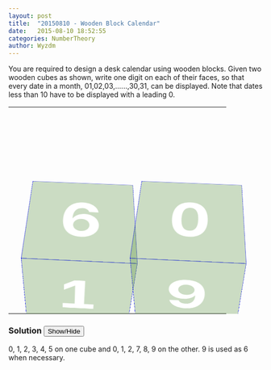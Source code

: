 ```yaml
---
layout: post
title:  "20150810 - Wooden Block Calendar"
date:   2015-08-10 18:52:55
categories: NumberTheory
author: Wyzdm
---
```

<style>.cube-container {
  width: 200px;
  height: 200px;
  position: relative;
  perspective: 1000px;
  margin: 100px auto;
}
#cube {
  width: 100%;
  height: 100%;
  position: absolute;
  transform-style: preserve-3d;
  transform: translateZ( -100px ) rotateZ(45deg) rotateX(45deg);
  animation: spin 5s infinite linear;
}
@keyframes spin {
  0% { transform: translateZ( -100px ) rotateY(360deg) rotateZ(0deg) rotateX(45deg) }
  50% { transform: translateZ( -100px ) rotateY(180deg) rotateZ(180deg) rotateX(45deg) }
  100% { transform: translateZ( -100px ) rotateY(0deg) rotateZ(360deg) rotateX(45deg) }
}
#cube figure {
  width: 100%;
  height: 100%;
  display: block;
  position: absolute;
  line-height: 200px;
  background: rgba(56, 125, 25, 0.25);
font-size: 120px;
font-weight: bold;
color: #fff;
text-align: center;
  border: 1px dotted blue;
  backface-visibility: hidden;
}
#cube .front  { transform: rotateY(   0deg ) translateZ( 100px ); }
#cube .back   { transform: rotateX( 180deg ) translateZ( 100px ); }
#cube .right  { transform: rotateY(  90deg ) translateZ( 100px ); }
#cube .left   { transform: rotateY( -90deg ) translateZ( 100px ); }
#cube .top    { transform: rotateX(  90deg ) translateZ( 100px ); }
#cube .bottom { transform: rotateX( -90deg ) translateZ( 100px ); }</style>
You are required to design a desk calendar using wooden blocks. Given two wooden cubes as shown, write one digit on each of their faces, so that every date in a month, 01,02,03,......,30,31, can be displayed. Note that dates less than 10 have to be displayed with a leading 0.
<table>
  <tr>
    <th>
<div class="cube-container">
<div id="cube">
  <figure class="face front">6</figure>
  <figure class="face back">2</figure>
  <figure class="face left">3</figure>
  <figure class="face right">4</figure>
  <figure class="face top">5</figure>
  <figure class="face bottom">1</figure>
</div>
      </div></th>
   <th>    
<div class="cube-container">
<div id="cube">
  <figure class="face front">0</figure>
  <figure class="face back">1</figure>
  <figure class="face left">2</figure>
  <figure class="face right">7</figure>
  <figure class="face top">8</figure>
  <figure class="face bottom">9</figure>
</div>
  </div></th>
  </tr>
</table>

### Solution <button>Show/Hide</button>
<solution>
0, 1, 2, 3, 4, 5 on one cube and 0, 1, 2, 7, 8, 9 on the other. 9 is used as 6 when necessary.
</solution>

